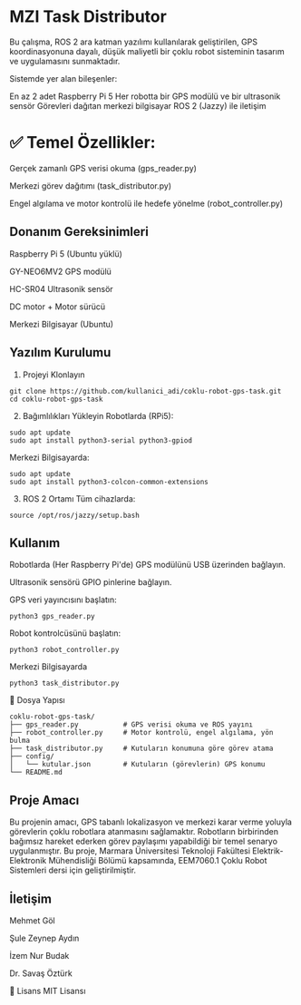 # MZI Task Distributor
Bu çalışma, ROS 2 ara katman yazılımı kullanılarak geliştirilen, GPS koordinasyonuna dayalı, düşük maliyetli bir çoklu robot sisteminin tasarım ve uygulamasını sunmaktadır. 

Sistemde yer alan bileşenler:

En az 2 adet Raspberry Pi 5
Her robotta bir GPS modülü ve bir ultrasonik sensör
Görevleri dağıtan merkezi bilgisayar
ROS 2 (Jazzy) ile iletişim


# ✅ Temel Özellikler:

Gerçek zamanlı GPS verisi okuma (gps_reader.py)

Merkezi görev dağıtımı (task_distributor.py)

Engel algılama ve motor kontrolü ile hedefe yönelme (robot_controller.py)

## Donanım Gereksinimleri
Raspberry Pi 5 (Ubuntu yüklü)

GY-NEO6MV2 GPS modülü

HC-SR04 Ultrasonik sensör

DC motor + Motor sürücü

Merkezi Bilgisayar (Ubuntu)


## Yazılım Kurulumu
1. Projeyi Klonlayın
 ``` 
git clone https://github.com/kullanici_adi/coklu-robot-gps-task.git
cd coklu-robot-gps-task
 ``` 
2. Bağımlılıkları Yükleyin
Robotlarda (RPi5):
 ``` 
sudo apt update
sudo apt install python3-serial python3-gpiod
 ``` 
Merkezi Bilgisayarda:
 ``` 
sudo apt update
sudo apt install python3-colcon-common-extensions
 ``` 
3. ROS 2 Ortamı
Tüm cihazlarda:
 ``` 
source /opt/ros/jazzy/setup.bash
 ```

## Kullanım
Robotlarda (Her Raspberry Pi'de)
GPS modülünü USB üzerinden bağlayın.

Ultrasonik sensörü GPIO pinlerine bağlayın.

GPS veri yayıncısını başlatın:

 ``` 
python3 gps_reader.py
 ```

Robot kontrolcüsünü başlatın:
 ``` 
python3 robot_controller.py
 ``` 
Merkezi Bilgisayarda
 ``` 
python3 task_distributor.py
 ``` 
📁 Dosya Yapısı
 ``` 
coklu-robot-gps-task/
├── gps_reader.py           # GPS verisi okuma ve ROS yayını
├── robot_controller.py     # Motor kontrolü, engel algılama, yön bulma
├── task_distributor.py     # Kutuların konumuna göre görev atama
├── config/
│   └── kutular.json        # Kutuların (görevlerin) GPS konumu
└── README.md
 ``` 

## Proje Amacı
Bu projenin amacı, GPS tabanlı lokalizasyon ve merkezi karar verme yoluyla görevlerin çoklu robotlara atanmasını sağlamaktır. Robotların birbirinden bağımsız hareket ederken görev paylaşımı yapabildiği bir temel senaryo uygulanmıştır. 
Bu proje, Marmara Üniversitesi Teknoloji Fakültesi Elektrik-Elektronik Mühendisliği Bölümü kapsamında, EEM7060.1 Çoklu Robot Sistemleri dersi için geliştirilmiştir.

## İletişim
Mehmet Göl

Şule Zeynep Aydın

İzem Nur Budak

Dr. Savaş Öztürk

📄 Lisans
MIT Lisansı
